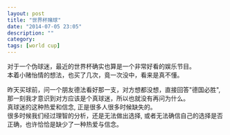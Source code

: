 ```yaml
---
layout: post
title: "世界杯赌球"
date: "2014-07-05 23:05"
description: ""
category: 
tags: [world cup]
---
```


对于一个伪球迷，最近的世界杯确实也算是一个非常好看的娱乐节目。  
本着小赌怡情的想法，也买了几次，竟一次没中，看来是真不懂。  

昨天买球前，问一个朋友德法看好那一支，对方想都没想，直接回答"德国必胜", 那一刻我才意识到对方应该是个真球迷，所以也就没有再问为什么。  
真球迷的这种热爱和信念, 正是很多人很多时候缺失的。  
很多时候我们经过理智的分析，还是无法做出选择, 或者无法确信自己的选择是否正确，也许恰恰是缺少了一种热爱与信念。  

